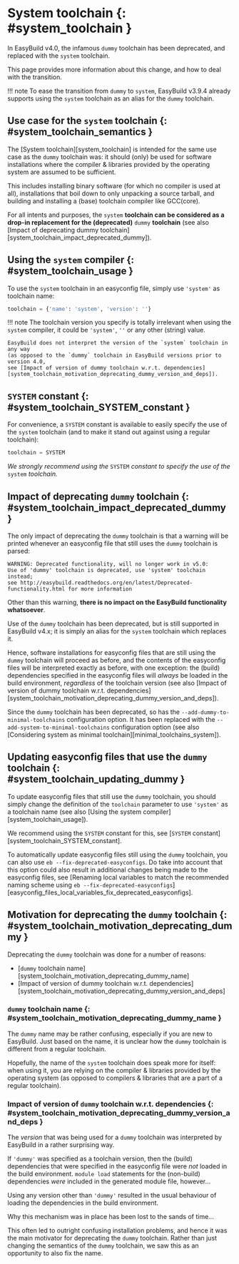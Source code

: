 # System toolchain {: #system_toolchain }

In EasyBuild v4.0, the infamous `dummy` toolchain has been deprecated, and replaced with the `system` toolchain.

This page provides more information about this change, and how to deal with the transition.

!!! note
    To ease the transition from `dummy` to `system`, EasyBuild v3.9.4 already supports using the `system`
    toolchain as an alias for the `dummy` toolchain.


## Use case for the `system` toolchain {: #system_toolchain_semantics }

The [System toolchain][system_toolchain] is intended for the same use case as the `dummy` toolchain was: it should (only) be used
for software installations where the compiler & libraries provided by the operating system are assumed to
be sufficient.

This includes installing binary software (for which no compiler is used at all), installations that boil down to
only unpacking a source tarball, and building and installing a (base) toolchain compiler like GCC(core).

For all intents and purposes, the `system` **toolchain can be considered as a drop-in replacement for
the (deprecated)** `dummy` **toolchain** (see also [Impact of deprecating dummy toolchain][system_toolchain_impact_deprecated_dummy]).


## Using the `system` compiler {: #system_toolchain_usage }

To use the `system` toolchain in an easyconfig file, simply use `'system'` as toolchain name:

``` python
toolchain = {'name': 'system', 'version': ''}
```

!!! note
    The toolchain version you specify is totally irrelevant when using the `system` compiler,
    it could be `'system'`, `''` or any other (string) value.

    EasyBuild does not interpret the version of the `system` toolchain in any way
    (as opposed to the `dummy` toolchain in EasyBuild versions prior to version 4.0,
    see [Impact of version of dummy toolchain w.r.t. dependencies][system_toolchain_motivation_deprecating_dummy_version_and_deps]).


## `SYSTEM` constant {: #system_toolchain_SYSTEM_constant }

For convenience, a `SYSTEM` constant is available to easily specify the use of the `system` toolchain
(and to make it stand out against using a regular toolchain):

``` python
toolchain = SYSTEM
```

*We strongly recommend using the* `SYSTEM` *constant to specify the use of the* `system` *toolchain.*


## Impact of deprecating `dummy` toolchain {: #system_toolchain_impact_deprecated_dummy }

The only impact of deprecating the `dummy` toolchain is that a warning will be printed whenever an easyconfig file
that still uses the `dummy` toolchain is parsed:

``` log
WARNING: Deprecated functionality, will no longer work in v5.0:
Use of 'dummy' toolchain is deprecated, use 'system' toolchain instead;
see http://easybuild.readthedocs.org/en/latest/Deprecated-functionality.html for more information
```

Other than this warning, **there is no impact on the EasyBuild functionality whatsoever**.

Use of the `dummy` toolchain has been deprecated, but is still supported in EasyBuild v4.x; it is simply
an alias for the `system` toolchain which replaces it.

Hence, software installations for easyconfig files that are still using the `dummy` toolchain will proceed as before,
and the contents of the easyconfig files will be interpreted exactly as before, with one exception:
the (build) dependencies specified in the easyconfig files will *always* be loaded in the build environment,
*regardless* of the toolchain version (see also [Impact of version of dummy toolchain w.r.t. dependencies][system_toolchain_motivation_deprecating_dummy_version_and_deps]).

Since the `dummy` toolchain has been deprecated, so has the `--add-dummy-to-minimal-toolchains` configuration option.
It has been replaced with the `--add-system-to-minimal-toolchains` configuration option (see also [Considering system as minimal toolchain][minimal_toolchains_system]).


## Updating easyconfig files that use the `dummy` toolchain {: #system_toolchain_updating_dummy }

To update easyconfig files that still use the `dummy` toolchain, you should simply change the definition
of the `toolchain` parameter to use `'system'` as a toolchain name (see also [Using the system compiler][system_toolchain_usage]).

We recommend using the `SYSTEM` constant for this, see [`SYSTEM` constant][system_toolchain_SYSTEM_constant].

To automatically update easyconfig files still using the `dummy` toolchain, you can also use
`eb --fix-deprecated-easyconfigs`. Do take into account that this option could also result in
additional changes being made to the easyconfig files,
see [Renaming local variables to match the recommended naming scheme using `eb --fix-deprecated-easyconfigs`][easyconfig_files_local_variables_fix_deprecated_easyconfigs].


## Motivation for deprecating the `dummy` toolchain {: #system_toolchain_motivation_deprecating_dummy }

Deprecating the `dummy` toolchain was done for a number of reasons:

* [`dummy` toolchain name][system_toolchain_motivation_deprecating_dummy_name]
* [Impact of version of dummy toolchain w.r.t. dependencies][system_toolchain_motivation_deprecating_dummy_version_and_deps]


### `dummy` toolchain name {: #system_toolchain_motivation_deprecating_dummy_name }

The `dummy` name may be rather confusing, especially if you are new to EasyBuild.
Just based on the name, it is unclear how the `dummy` toolchain is different from a regular toolchain.

Hopefully, the name of the `system` toolchain does speak more for itself: when using it, you are relying on the
compiler & libraries provided by the operating system (as opposed to compilers & libraries that are a part of a regular toolchain).


### Impact of version of `dummy` toolchain w.r.t. dependencies {: #system_toolchain_motivation_deprecating_dummy_version_and_deps }

The *version* that was being used for a `dummy` toolchain was interpreted by EasyBuild in a rather surprising way.

If `'dummy'` was specified as a toolchain version, then the (build) dependencies that were specified in the
easyconfig file were *not* loaded in the build environment. `module load` statements for the (non-build)
dependencies *were* included in the generated module file, however...

Using any version other than `'dummy'` resulted in the usual behaviour of loading the dependencies in the build
environment.

Why this mechanism was in place has been lost to the sands of time...

This often led to outright confusing installation problems, and hence it was the main motivator for deprecating the
`dummy` toolchain. Rather than just changing the semantics of the `dummy` toolchain, we saw this as an opportunity
to also fix the name.

